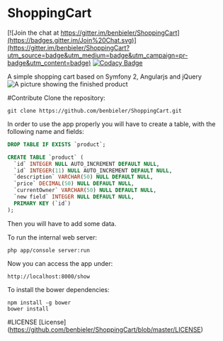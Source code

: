 # ShoppingCart

[![Join the chat at https://gitter.im/benbieler/ShoppingCart](https://badges.gitter.im/Join%20Chat.svg)](https://gitter.im/benbieler/ShoppingCart?utm_source=badge&utm_medium=badge&utm_campaign=pr-badge&utm_content=badge)
[![Codacy Badge](https://www.codacy.com/project/badge/523309ca2c2545bbb0305ec8f7629981)](https://www.codacy.com/app/benjaminbieler2014/ShoppingCart)

A simple shopping cart  based on Symfony 2, Angularjs and jQuery
![A picture showing the finished product](https://github.com/benbieler/ShoppingCart/blob/master/src/ShopBundle/Resources/public/img/ShoppingCart.PNG)

#Contribute
Clone the repository:
```
git clone https://github.com/benbieler/ShoppingCart.git
```
In order to use the app properly you will have to create a table, with the following name and fields:

```sql
DROP TABLE IF EXISTS `product`;

CREATE TABLE `product` (
  `id` INTEGER NULL AUTO_INCREMENT DEFAULT NULL,
  `id` INTEGER(11) NULL AUTO_INCREMENT DEFAULT NULL,
  `description` VARCHAR(50) NULL DEFAULT NULL,
  `price` DECIMAL(50) NULL DEFAULT NULL,
  `currentOwner` VARCHAR(50) NULL DEFAULT NULL,
  `new field` INTEGER NULL DEFAULT NULL,
  PRIMARY KEY (`id`)
);
```
Then you will have to add some data.

To run the internal web server:

```
php app/console server:run
```
Now you can access the app under:
```
http://localhost:8000/show
```

To install the bower dependencies: 
```
npm install -g bower
bower install
```
#LICENSE
[License] (https://github.com/benbieler/ShoppingCart/blob/master/LICENSE)
